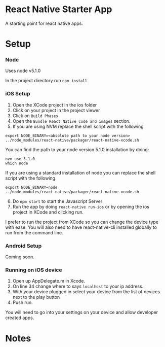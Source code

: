 React Native Starter App
=======

A starting point for react native apps.

Setup
=====

### Node
Uses node v5.1.0

In the project directory run `npm install`

### iOS Setup
1. Open the XCode project in the ios folder
2. Click on your project in the project viewer
3. Click on `Build Phases`
4. Open the `Bundle React Native code and images` section.
5. If you are using NVM replace the shell script with the following
```
export NODE_BINARY=<absolute path to your node version>
../node_modules/react-native/packager/react-native-xcode.sh
```
You can find the path to your node version 5.1.0 installation by doing:
```
nvm use 5.1.0
which node
```

If you are using a standard installation of node you can replace the shell script with the following.
```
export NODE_BINARY=node
../node_modules/react-native/packager/react-native-xcode.sh
```

6. Do `npm start` to start the Javascript Server
7. Run the app by doing `react-native run-ios` or by opening the ios project in XCode and clicking run. 

I prefer to run the project from XCode so you can change the device type with ease. You will also need to have react-native-cli installed globally to run from the command line.

### Android Setup
Coming soon.

### Running on iOS device
1. Open up AppDelegate.m in Xcode.
2. On line 34 change where to says `localhost` to your ip address.
3. With your device plugged in select your device from the list of devices next to the play button
4. Push run.

You will need to go into your settings on your device and allow developer created apps.

Notes
=====



